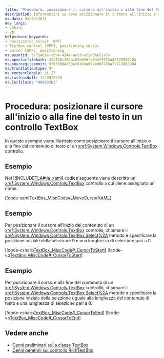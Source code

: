 ```yaml
---
title: "Procedura: posizionare il cursore all'inizio o alla fine del testo in un controllo TextBox"
description: Informazioni su come posizionare il cursore all'inizio o alla fine del contenuto di testo di un controllo TextBox Windows Presentation Foundation.
ms.date: 03/30/2017
dev_langs:
- csharp
- vb
helpviewer_keywords:
- positioning cursor [WPF]
- TextBox control [WPF], positioning cursor
- cursor [WPF], positioning
ms.assetid: c771a0b8-c6b4-4240-aecd-a21d0ba51a2e
ms.openlocfilehash: 32a738c37bac07e660fe84e3707ba4352594928a
ms.sourcegitcommit: 9f6df084c53a3da0ea657ed0d708a72213683084
ms.translationtype: MT
ms.contentlocale: it-IT
ms.lasthandoff: 12/09/2020
ms.locfileid: "96968263"
---
```

# <a name="how-to-position-the-cursor-at-the-beginning-or-end-of-text-in-a-textbox-control"></a>Procedura: posizionare il cursore all'inizio o alla fine del testo in un controllo TextBox
In questo esempio viene illustrato come posizionare il cursore all'inizio o alla fine del contenuto di testo di un <xref:System.Windows.Controls.TextBox> controllo.  
  
## <a name="example"></a>Esempio  
 Nel [!INCLUDE[TLA#tla_xaml](../../../includes/tlasharptla-xaml-md.md)] codice seguente viene descritto un <xref:System.Windows.Controls.TextBox> controllo a cui viene assegnato un nome.  
  
 [!code-xaml[TextBox_MiscCode#_MoveCursorXAML](~/samples/snippets/csharp/VS_Snippets_Wpf/TextBox_MiscCode/CSharp/Window1.xaml#_movecursorxaml)]  
  
## <a name="example"></a>Esempio  
 Per posizionare il cursore all'inizio del contenuto di un <xref:System.Windows.Controls.TextBox> controllo, chiamare il <xref:System.Windows.Controls.TextBox.Select%2A> metodo e specificare la posizione iniziale della selezione 0 e una lunghezza di selezione pari a 0.  
  
 [!code-csharp[TextBox_MiscCode#_CursorToStart](~/samples/snippets/csharp/VS_Snippets_Wpf/TextBox_MiscCode/CSharp/Window1.xaml.cs#_cursortostart)]
 [!code-vb[TextBox_MiscCode#_CursorToStart](~/samples/snippets/visualbasic/VS_Snippets_Wpf/TextBox_MiscCode/VisualBasic/Window1.xaml.vb#_cursortostart)]  
  
## <a name="example"></a>Esempio  
 Per posizionare il cursore alla fine del contenuto di un <xref:System.Windows.Controls.TextBox> controllo, chiamare il <xref:System.Windows.Controls.TextBox.Select%2A> metodo e specificare la posizione iniziale della selezione uguale alla lunghezza del contenuto di testo e una lunghezza di selezione pari a 0.  
  
 [!code-csharp[TextBox_MiscCode#_CursorToEnd](~/samples/snippets/csharp/VS_Snippets_Wpf/TextBox_MiscCode/CSharp/Window1.xaml.cs#_cursortoend)]
 [!code-vb[TextBox_MiscCode#_CursorToEnd](~/samples/snippets/visualbasic/VS_Snippets_Wpf/TextBox_MiscCode/VisualBasic/Window1.xaml.vb#_cursortoend)]  
  
## <a name="see-also"></a>Vedere anche

- [Cenni preliminari sulla classe TextBox](textbox-overview.md)
- [Cenni generali sul controllo RichTextBox](richtextbox-overview.md)
